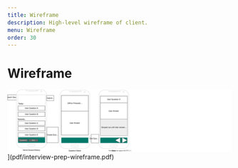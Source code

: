 ```yaml
---
title: Wireframe
description: High-level wireframe of client.
menu: Wireframe
order: 30
---
```


# Wireframe

![Wireframe diagram](images/interview-prep-wireframe.svg)](pdf/interview-prep-wireframe.pdf)

